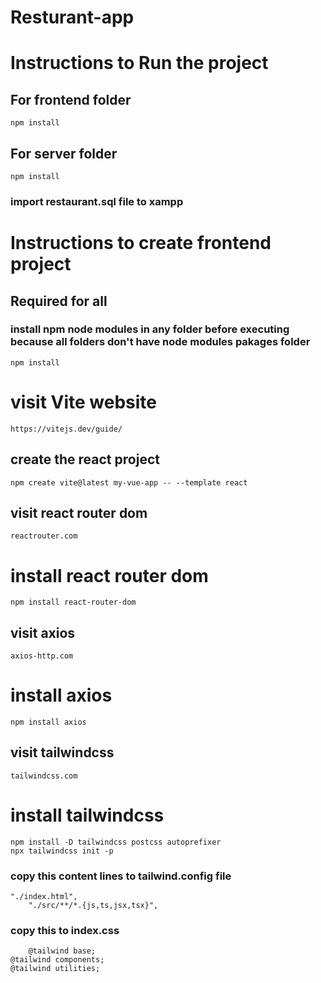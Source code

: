 # Resturant-app
# Instructions to Run the project
## For frontend folder
	npm install
## For server folder
	npm install
### import restaurant.sql file to xampp 

# Instructions to create frontend project
## Required for all
### install npm node modules in any folder before executing because all folders don't have node modules pakages folder
	npm install
# visit Vite website
	https://vitejs.dev/guide/
## create the react project
	npm create vite@latest my-vue-app -- --template react

## visit react router dom
	reactrouter.com
 # install react router dom
	npm install react-router-dom

## visit axios
	axios-http.com
# install axios
	npm install axios

## visit tailwindcss
	tailwindcss.com
# install tailwindcss
	npm install -D tailwindcss postcss autoprefixer
	npx tailwindcss init -p
### copy this content lines to tailwind.config file
	"./index.html",
    	"./src/**/*.{js,ts,jsx,tsx}",
### copy this to index.css 
      	@tailwind base;
	@tailwind components;
	@tailwind utilities;
     

